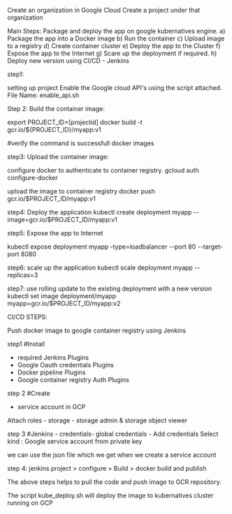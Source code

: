 Create an organization in Google Cloud
Create a project under that organization



Main Steps:
Package and deploy the app on google kubernatives engine.
  a) Package the app into a Docker image
  b) Run the container
  c) Upload image to a registry
  d) Create container cluster
  e) Deploy the app to the Cluster
  f) Expose the app to the Internet
  g) Scare up the deployment if required.
  h) Deploy new version using CI/CD - Jenkins

  step1:

  setting up project
  Enable the Google cloud API's using the script attached.
  File Name:  enable_api.sh

  Step 2:
  Build the container image:

  export PROJECT_ID=[projectid]
  docker build -t gcr.io/${PROJECT_ID}/myapp:v1

  #verify the command is successfull
  docker images

  step3:
  Upload the container image:

  configure docker to authenticate to container registry.
  gcloud auth configure-docker

  upload the image to container registry
  docker push gcr.io/$PROJECT_ID/myapp:v1

  step4:
  Deploy the application
  kubectl create deployment myapp --image=gcr.io/$PROJECT_ID/myapp:v1

  step5:
  Expose the app to Internet

  kubectl expose deployment myapp -type=loadbalancer --port 80 --target-port 8080


  step6:
  scale up the application
  kubectl scale deployment myapp --replicas=3

  step7:
  use rolling update to the existing deployment with a new version
  kubectl set image deployment/myapp myapp=gcr.io/$PROJECT_ID/myapp:v2

  CI/CD STEPS:


Push docker image to google container registry using Jenkins

step1 #Install
 - required Jenkins Plugins
 - Google Oauth credentials Plugins
 - Docker pipeline Plugins
 - Google container registry Auth Plugins

 step 2 #Create
  - service account in GCP

  Attach roles - storage - storage admin & storage object viewer

  step 3 #Jenkins - credentials- global credentials - Add credentials
  Select kind : Google service account from private key

  we can use the json file which we get when we create a service account

  step 4:
  jenkins project > configure > Build > docker build and publish


  The above steps helps to pull the code and push image to GCR repository.

  The script kube_deploy.sh will deploy the image to kubernatives cluster running on GCP
